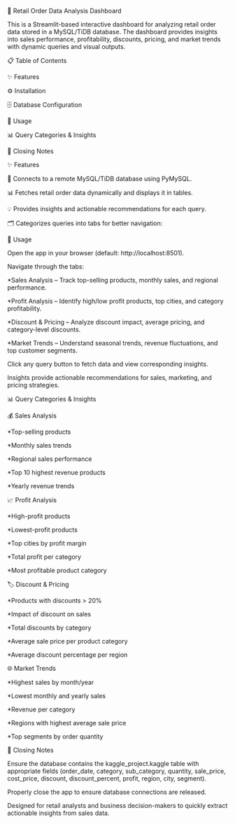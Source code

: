 🛒 Retail Order Data Analysis Dashboard

This is a Streamlit-based interactive dashboard for analyzing retail order data stored in a MySQL/TiDB database. The dashboard provides insights into sales performance, profitability, discounts, pricing, and market trends with dynamic queries and visual outputs.

📋 Table of Contents

✨ Features

⚙️ Installation

🗄️ Database Configuration

🚀 Usage

📊 Query Categories & Insights

📝 Closing Notes

✨ Features

🔗 Connects to a remote MySQL/TiDB database using PyMySQL.

📊 Fetches retail order data dynamically and displays it in tables.

💡 Provides insights and actionable recommendations for each query.

🗂️ Categorizes queries into tabs for better navigation:

🚀 Usage

Open the app in your browser (default: http://localhost:8501).

Navigate through the tabs:

*Sales Analysis – Track top-selling products, monthly sales, and regional performance.

*Profit Analysis – Identify high/low profit products, top cities, and category profitability.

*Discount & Pricing – Analyze discount impact, average pricing, and category-level discounts.

*Market Trends – Understand seasonal trends, revenue fluctuations, and top customer segments.

Click any query button to fetch data and view corresponding insights.

Insights provide actionable recommendations for sales, marketing, and pricing strategies.

📊 Query Categories & Insights

💰 Sales Analysis

*Top-selling products

*Monthly sales trends

*Regional sales performance

*Top 10 highest revenue products

*Yearly revenue trends

📈 Profit Analysis

*High-profit products

*Lowest-profit products

*Top cities by profit margin

*Total profit per category

*Most profitable product category

🏷️ Discount & Pricing

*Products with discounts > 20%

*Impact of discount on sales

*Total discounts by category

*Average sale price per product category

*Average discount percentage per region

🌐 Market Trends

*Highest sales by month/year

*Lowest monthly and yearly sales

*Revenue per category

*Regions with highest average sale price

*Top segments by order quantity

📝 Closing Notes

Ensure the database contains the kaggle_project.kaggle table with appropriate fields (order_date, category, sub_category, quantity, sale_price, cost_price, discount, discount_percent, profit, region, city, segment).

Properly close the app to ensure database connections are released.

Designed for retail analysts and business decision-makers to quickly extract actionable insights from sales data.
